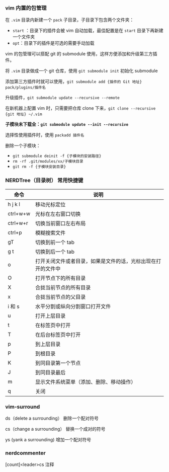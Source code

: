 ### vim 内置的包管理

在 `.vim` 目录内新建一个 `pack` 子目录，子目录下包含两个文件夹：

- `start` ：目录下的插件会被 vim 自动加载，最佳配置是在 `start` 目录下再新建一个文件夹
- `opt`：目录下的插件是可选的需要手动加载

vim 的包管理可以搭配 git 的 submodule 使用，这样方便添加和升级第三方插件。

将 `.vim` 目录做成一个 git 仓库，使用 `git submodule init` 初始化 submodule

添加第三方插件时就可以使用，`git submodule add {插件的 Git 地址} pack/plugins/插件名`

升级插件，`git submodule update --recursive --remote`

在新机器上配置 vim 时，只需要把仓库 clone 下来，`git clone --recursive {git 地址} ~/.vim`

**子模块未下载全：`git submodule update --init --recursive`**

选择性使用插件时，使用 `packadd 插件名`

删除一个子模块：

- `git submodule deinit -f {子模块的安装路径}`
- `rm -rf .git/modules/xx/子模块目录`
- `git rm -f {子模块安装目录}`

### NERDTree（目录树） 常用快捷键

| 命令     | 说明                                                         |
| -------- | ------------------------------------------------------------ |
| h j k l  | 移动光标定位                                                 |
| ctrl+w+w | 光标在左右窗口切换                                           |
| ctrl+w+r | 切换当前窗口左右布局                                         |
| ctrl+p   | 模糊搜索文件                                                 |
| gT       | 切换到前一个 tab                                             |
| g t      | 切换到后一个 tab                                             |
| o        | 打开关闭文件或者目录，如果是文件的话，光标出现在打开的文件中 |
| O        | 打开节点下的所有目录                                         |
| X        | 合拢当前节点的所有目录                                       |
| x        | 合拢当前节点的父目录                                         |
| i 和 s   | 水平分割或纵向分割窗口打开文件                               |
| u        | 打开上层目录                                                 |
| t        | 在标签页中打开                                               |
| T        | 在后台标签页中打开                                           |
| p        | 到上层目录                                                   |
| P        | 到根目录                                                     |
| K        | 到同目录第一个节点                                           |
| J        | 到同目录最后                                                 |
| m        | 显示文件系统菜单（添加、删除、移动操作）                     |
| q        | 关闭                                                         |



### vim-surround

ds（delete a surrounding） 删除一个配对符号

cs（change a surrounding） 替换一个成对的符号

ys (yank a surrounding)  增加一个配对符号



### nerdcommenter

[count]\<leader\>cs 注释